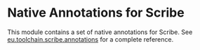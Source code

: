 # Native Annotations for Scribe

This module contains a set of native annotations for Scribe.
See [eu.toolchain.scribe.annotations][src] for a complete reference.

[src]: src/main/java/eu/toolchain/scribe/annotations
